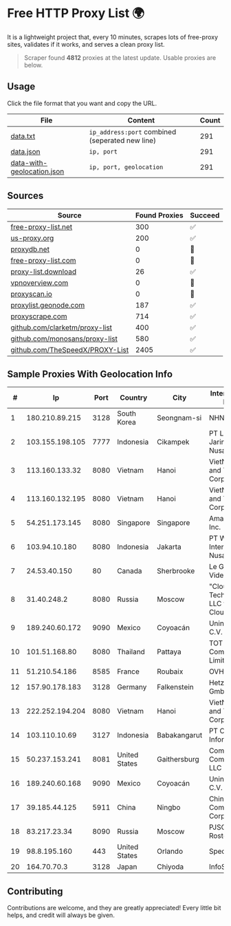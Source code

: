 
# Free HTTP Proxy List 🌍

It is a lightweight project that, every 10 minutes, scrapes lots of free-proxy sites, validates if it works, and serves a clean proxy list.


> Scraper found **4812** proxies at the latest update. Usable proxies are below.

## Usage

Click the file format that you want and copy the URL.


|File|Content|Count|
|----|-------|-----|
|[data.txt](https://raw.githubusercontent.com/themiralay/Proxy-List-World/master/data.txt)|`ip_address:port` combined (seperated new line)|291|
|[data.json](https://raw.githubusercontent.com/themiralay/Proxy-List-World/master/data.json)|`ip, port`|291|
|[data-with-geolocation.json](https://raw.githubusercontent.com/themiralay/Proxy-List-World/master/data-with-geolocation.json)|`ip, port, geolocation`|291|

## Sources

|Source|Found Proxies|Succeed|
|------|-------------|-------|
|[free-proxy-list.net](https://free-proxy-list.net)|300|✅|
|[us-proxy.org](https://www.us-proxy.org)|200|✅|
|[proxydb.net](http://proxydb.net)|0|🚫|
|[free-proxy-list.com](https://free-proxy-list.com/?page=&port=&type%5B%5D=http&type%5B%5D=https&up_time=0&search=Search)|0|🚫|
|[proxy-list.download](https://www.proxy-list.download/HTTP)|26|✅|
|[vpnoverview.com](https://vpnoverview.com/privacy/anonymous-browsing/free-proxy-servers)|0|🚫|
|[proxyscan.io](https://www.proxyscan.io)|0|🚫|
|[proxylist.geonode.com](https://proxylist.geonode.com/api/proxy-list?limit=300&page=1&sort_by=lastChecked&sort_type=desc&protocols=http,https)|187|✅|
|[proxyscrape.com](https://api.proxyscrape.com/v2/?request=displayproxies&protocol=http&timeout=10000&country=all&ssl=all&anonymity=all)|714|✅|
|[github.com/clarketm/proxy-list](https://raw.githubusercontent.com/clarketm/proxy-list/master/proxy-list-raw.txt)|400|✅|
|[github.com/monosans/proxy-list](https://raw.githubusercontent.com/monosans/proxy-list/main/proxies/http.txt)|580|✅|
|[github.com/TheSpeedX/PROXY-List](https://raw.githubusercontent.com/TheSpeedX/PROXY-List/master/http.txt)|2405|✅|


## Sample Proxies With Geolocation Info

|#|Ip|Port|Country|City|Internet Service Provider|
|-|--|----|-------|----|-------------------------|
|1|180.210.89.215|3128|South Korea|Seongnam-si|NHNCLOUD|
|2|103.155.198.105|7777|Indonesia|Cikampek|PT Lintas Jaringan Nusantara|
|3|113.160.133.32|8080|Vietnam|Hanoi|VietNam Post and Telecom Corporation|
|4|113.160.132.195|8080|Vietnam|Hanoi|VietNam Post and Telecom Corporation|
|5|54.251.173.145|8080|Singapore|Singapore|Amazon.com, Inc.|
|6|103.94.10.180|8080|Indonesia|Jakarta|PT Widya Intersat Nusantara|
|7|24.53.40.150|80|Canada|Sherbrooke|Le Groupe Videotron Ltee|
|8|31.40.248.2|8080|Russia|Moscow|"Cloud Technologies" LLC trading as Cloud.ru|
|9|189.240.60.172|9090|Mexico|Coyoacán|Uninet S.A. de C.V.|
|10|101.51.168.80|8080|Thailand|Pattaya|TOT Public Company Limited|
|11|51.210.54.186|8585|France|Roubaix|OVH SAS|
|12|157.90.178.183|3128|Germany|Falkenstein|Hetzner Online GmbH|
|13|222.252.194.204|8080|Vietnam|Hanoi|VietNam Post and Telecom Corporation|
|14|103.110.10.69|3127|Indonesia|Babakangarut|PT Citra Jelajah Informatika|
|15|50.237.153.241|8081|United States|Gaithersburg|Comcast Cable Communications, LLC|
|16|189.240.60.168|9090|Mexico|Coyoacán|Uninet S.A. de C.V.|
|17|39.185.44.125|5911|China|Ningbo|China Mobile Communications Corporation|
|18|83.217.23.34|8090|Russia|Moscow|PJSC Rostelecom|
|19|98.8.195.160|443|United States|Orlando|Spectrum|
|20|164.70.70.3|3128|Japan|Chiyoda|InfoSphere|



## Contributing

Contributions are welcome, and they are greatly appreciated! Every
little bit helps, and credit will always be given.

